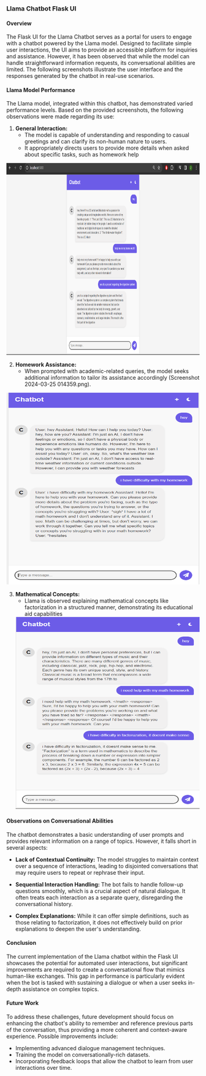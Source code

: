 ### Llama Chatbot Flask UI

#### Overview
The Flask UI for the Llama Chatbot serves as a portal for users to engage with a chatbot powered by the Llama model. Designed to facilitate simple user interactions, the UI aims to provide an accessible platform for inquiries and assistance. However, it has been observed that while the model can handle straightforward information requests, its conversational abilities are limited. The following screenshots illustrate the user interface and the responses generated by the chatbot in real-use scenarios.

#### Llama Model Performance
The Llama model, integrated within this chatbot, has demonstrated varied performance levels. Based on the provided screenshots, the following observations were made regarding its use:

1. **General Interaction:**
   - The model is capable of understanding and responding to casual greetings and can clarify its non-human nature to users.
   - It appropriately directs users to provide more details when asked about specific tasks, such as homework help 
<img src="https://raw.githubusercontent.com/AllyArc-org/chatbot-flask/main/Screenshot%202024-03-25%20012322.png" width="750" height="500">

2. **Homework Assistance:**
   - When prompted with academic-related queries, the model seeks additional information to tailor its assistance accordingly (Screenshot 2024-03-25 014359.png).
<img src="https://raw.githubusercontent.com/AllyArc-org/chatbot-flask/main/Screenshot%202024-03-25%20014359.png" width="750" height="500">

3. **Mathematical Concepts:**
   - Llama is observed explaining mathematical concepts like factorization in a structured manner, demonstrating its educational aid capabilities 
   <img src="https://raw.githubusercontent.com/AllyArc-org/chatbot-flask/main/Screenshot%202024-03-27%20173503.png" width="750" height="500">

#### Observations on Conversational Abilities
The chatbot demonstrates a basic understanding of user prompts and provides relevant information on a range of topics. However, it falls short in several aspects:

- **Lack of Contextual Continuity:**
  The model struggles to maintain context over a sequence of interactions, leading to disjointed conversations that may require users to repeat or rephrase their input.

- **Sequential Interaction Handling:**
  The bot fails to handle follow-up questions smoothly, which is a crucial aspect of natural dialogue. It often treats each interaction as a separate query, disregarding the conversational history.

- **Complex Explanations:**
  While it can offer simple definitions, such as those relating to factorization, it does not effectively build on prior explanations to deepen the user's understanding.

#### Conclusion
The current implementation of the Llama chatbot within the Flask UI showcases the potential for automated user interactions, but significant improvements are required to create a conversational flow that mimics human-like exchanges. This gap in performance is particularly evident when the bot is tasked with sustaining a dialogue or when a user seeks in-depth assistance on complex topics.

#### Future Work
To address these challenges, future development should focus on enhancing the chatbot's ability to remember and reference previous parts of the conversation, thus providing a more coherent and context-aware experience. Possible improvements include:

- Implementing advanced dialogue management techniques.
- Training the model on conversationally-rich datasets.
- Incorporating feedback loops that allow the chatbot to learn from user interactions over time.

